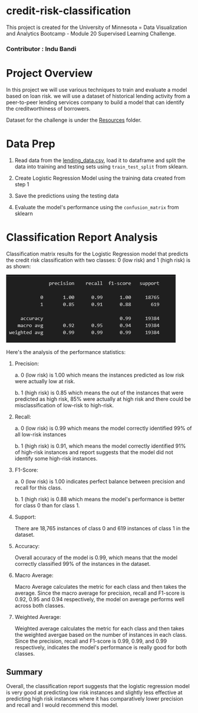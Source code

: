# credit-risk-classification

This project is created for the University of Minnesota = Data Visualization and Analytics Bootcamp - Module 20 Supervised Learning Challenge.

### Contributor : Indu Bandi

# Project Overview

In this project we will use various techniques to train and evaluate a model based on loan risk. we will use a dataset of historical lending activity from a peer-to-peer lending services company to build a model that can identify the creditworthiness of borrowers.

Dataset for the challenge is under the [Resources](Credit_Risk/Resources) folder.

# Data Prep

1. Read data from the [lending_data.csv](Credit_Risk/Resources/lending_data.csv), load it to dataframe and split the data into training and testing sets using `train_test_split` from sklearn.

2. Create Logistic Regression Model using the training data created from step 1

3. Save the predictions using the testing data

4. Evaluate the model's performance using the `confusion_matrix` from sklearn

# Classification Report Analysis

Classification matrix results for the Logistic Regression model that predicts the credit risk classification with two classes: 0 (low risk) and 1 (high risk) is as shown:

![alt text](Screenshots/classification_report.png)

Here's the analysis of the performance statistics:

1. Precision:

    a. 0 (low risk) is 1.00 which means the instances predicted as low risk were actually low at risk.

    b. 1 (high risk) is 0.85 which means the out of the instances that were predicted as high risk, 85% were actually at high risk and there could be misclassification of low-risk to high-risk.

2. Recall:

    a. 0 (low risk) is 0.99 which means the model correctly identified 99% of all low-risk instances

    b. 1 (high risk) is 0.91, which means the model correctly identified 91% of high-risk instances and report suggests that the model did not identify some high-risk instances.

3. F1-Score:

    a. 0 (low risk) is 1.00 indicates perfect balance between precision and recall for this class.

    b. 1 (high risk) is 0.88 which means the model's performance is better for class 0 than for class 1.

4. Support:

    There are 18,765 instances of class 0 and 619 instances of class 1 in the dataset.

5. Accuracy:

    Overall accuracy of the model is 0.99, which means that the model correctly classified 99% of the instances in the dataset.

6. Macro Average: 

    Macro Average calculates the metric for each class and then takes the average. Since the macro average for precision, recall and F1-score is 0.92, 0.95 and 0.94 respectively, the model on average performs well across both classes.

7. Weighted Average:

    Weighted average calculates the metric for each class and then takes the weighted avergae based on the number of instances in each class. Since the precision, recall and F1-score is 0.99, 0.99, and 0.99 respectively, indicates the model's performance is really good for both classes.

## Summary

Overall, the classification report suggests that the logistic regression model is very good at predicting low risk instances and slightly less effective at predicting high risk instances where it has comparatively lower precision and recall and I would recommend this model.




